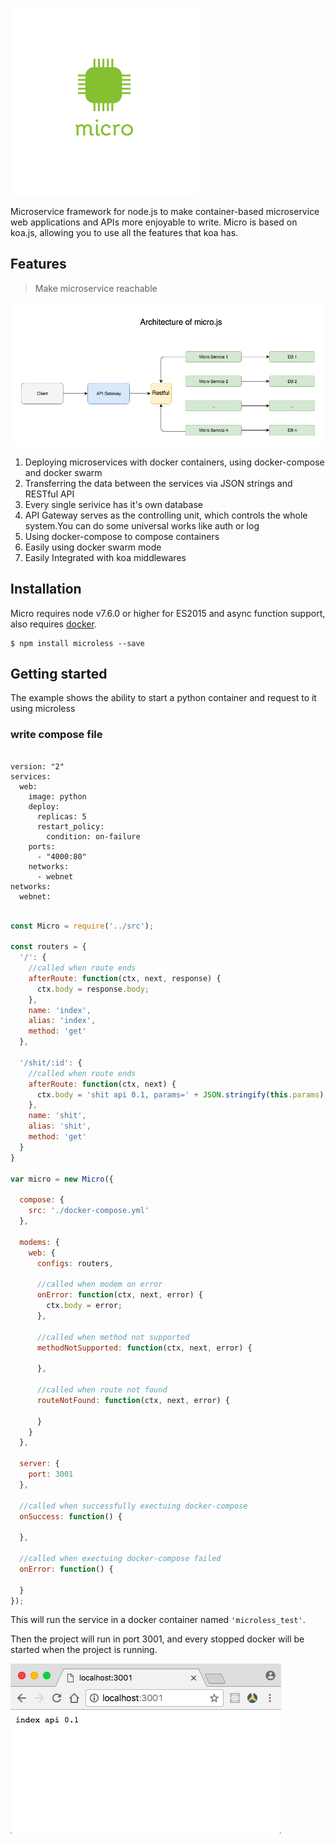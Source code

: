 ![arch](https://github.com/Authing/micro.js/blob/master/assets/logo.png?raw=true)

Microservice framework for node.js to make container-based microservice web applications and APIs more enjoyable to write. Micro is based on koa.js, allowing you to use all the features that koa has.

## Features

> Make microservice reachable 

![arch](https://github.com/Authing/micro.js/blob/master/assets/Architecture.png?raw=true)

1. Deploying microservices with docker containers, using docker-compose and docker swarm
2. Transferring the data between the services via JSON strings and RESTful API
3. Every single serivice has it's own database
4. API Gateway serves as the controlling unit, which controls the whole system.You can do some universal works like auth or log
5. Using docker-compose to compose containers
6. Easily using docker swarm mode
7. Easily Integrated with koa middlewares

## Installation

Micro requires node v7.6.0 or higher for ES2015 and async function support, also requires [docker](http://docker.com).

```
$ npm install microless --save
```

## Getting started

The example shows the ability to start a python container and request to it using microless

### write compose file

``` shell

version: "2"
services:
  web:
    image: python
    deploy:
      replicas: 5
      restart_policy:
        condition: on-failure
    ports:
      - "4000:80"
    networks:
      - webnet
networks:
  webnet:

```

``` javascript

const Micro = require('../src');

const routers = {
  '/': {
    //called when route ends
    afterRoute: function(ctx, next, response) {
      ctx.body = response.body;
    },
    name: 'index',
    alias: 'index',
    method: 'get'
  },

  '/shit/:id': {
    //called when route ends
    afterRoute: function(ctx, next) {
      ctx.body = 'shit api 0.1, params=' + JSON.stringify(this.params);
    },
    name: 'shit',
    alias: 'shit',
    method: 'get'
  }
}

var micro = new Micro({

  compose: {
    src: './docker-compose.yml'
  },

  modems: {
    web: {
      configs: routers,

      //called when modem on error
      onError: function(ctx, next, error) {
        ctx.body = error;
      },

      //called when method not supported
      methodNotSupported: function(ctx, next, error) {

      },

      //called when route not found
      routeNotFound: function(ctx, next, error) {

      }
    }
  },

  server: {
    port: 3001
  },

  //called when successfully exectuing docker-compose
  onSuccess: function() {

  },

  //called when exectuing docker-compose failed
  onError: function() {

  }
});


```

This will run the service in a docker container named ```'microless_test'```.

Then the project will run in port 3001, and every stopped docker will be started when the project is running.

![run](https://github.com/Authing/micro.js/blob/master/assets/run.png?raw=true)
